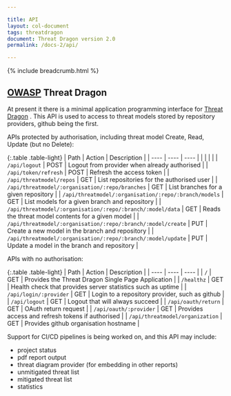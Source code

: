 ```yaml
---

title: API
layout: col-document
tags: threatdragon
document: Threat Dragon version 2.0
permalink: /docs-2/api/

---
```


{% include breadcrumb.html %}

## [OWASP](https://www.owasp.org) Threat Dragon

At present it there is a minimal application programming interface for
[Threat Dragon](http://owasp.org/www-project-threat-dragon) .
This API is used to access to threat models stored by repository providers, github being the first.

APIs protected by authorisation, including threat model Create, Read, Update (but no Delete):

{:.table .table-light}
| Path | Action | Description |
| ---- | ---- | ---- |
|      |      |      |
| `/api/logout` | POST | Logout from provider when already authorised |
| `/api/token/refresh` | POST | Refresh the access token |
| `/api/threatmodel/repos` | GET | List repositories for the authorised user |
| `/api/threatmodel/:organisation/:repo/branches` | GET | List branches for a given repository |
| `/api/threatmodel/:organisation/:repo/:branch/models` | GET | List models for a given branch and repository |
| `/api/threatmodel/:organisation/:repo/:branch/:model/data` | GET | Reads the threat model contents for a given model |
| `/api/threatmodel/:organisation/:repo/:branch/:model/create` | PUT | Create a new model in the branch and repository |
| `/api/threatmodel/:organisation/:repo/:branch/:model/update` | PUT | Update a model in the branch and repository |

APIs with no authorisation:

{:.table .table-light}
| Path | Action | Description |
| ---- | ---- | ---- |
| `/` | GET | Provides the Threat Dragon Single Page Application |
| `/healthz` | GET | Health check that provides server statistics such as uptime |
| `/api/login/:provider` | GET | Login to a repository provider, such as github |
| `/api/logout` | GET | Logout that will always succeed |
| `/api/oauth/return` | GET | OAuth return request |
| `/api/oauth/:provider` | GET | Provides access and refresh tokens if authorised |
| `/api/threatmodel/organization` | GET | Provides github organisation hostname |

Support for CI/CD pipelines is being worked on, and this API may include:

* project status
* pdf report output
* threat diagram provider (for embedding in other reports)
* unmitigated threat list
* mitigated threat list
* statistics

